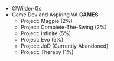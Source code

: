 - @Wilder-Gs
- Game Dev and Aspiring VA
**GAMES**
  - Project: Magpie (2%)
  - Project: Complete-The-Swing (2%)
  - Project: Infinite (5%)
  - Project: Evo (5%)
  - Project: JoD (Currently Abandoned)
  - Project: Therapy (1%)
